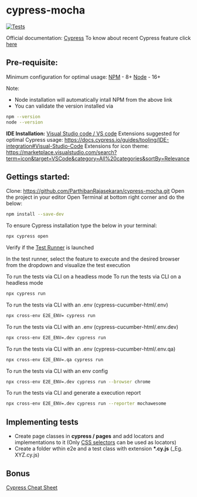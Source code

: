 # cypress-mocha

  <p align="left">
    <a href="https://github.com/ParthibanRajasekaran/cypress-mocha/actions">
      <img alt="Tests" src="https://github.com/ParthibanRajasekaran/cypress-cucumber/workflows/Cypress Tests/badge.svg" />
    </a>
    <br />
  </p>

Official documentation: [Cypress](https://docs.cypress.io)
To know about recent Cypress feature click [here](https://www.cypress.io/features/)

## Pre-requisite:

Minimum configuration for optimal usage:
[NPM](https://www.npmjs.com) - 8+
[Node](https://nodejs.org/en/download/) - 16+

Note:

- Node installation will automatically intall NPM from the above link
- You can validate the version installed via

```bash
npm --version
node --version
```

**IDE Installation:** [Visual Studio code / VS code](https://code.visualstudio.com)
Extensions suggested for optimal Cypress usage: https://docs.cypress.io/guides/tooling/IDE-integration#Visual-Studio-Code
Extensions for icon theme: https://marketplace.visualstudio.com/search?term=icon&target=VSCode&category=All%20categories&sortBy=Relevance

## Gettings started:

Clone: https://github.com/ParthibanRajasekaran/cypress-mocha.git
Open the project in your editor
Open Terminal at bottom right corner and do the below:

```bash
npm install --save-dev
```

To ensure Cypress installation type the below in your terminal:

```bash
npx cypress open
```

Verify if the [Test Runner](https://docs.cypress.io/guides/core-concepts/test-runner#Overview) is launched

In the test runner, select the feature to execute and the desired browser from the dropdown and visualize the test execution

To run the tests via CLI on a headless mode
To run the tests via CLI on a headless mode

```bash
npx cypress run
```

To run the tests via CLI with an .env (cypress-cucumber-html/.env)

```bash
npx cross-env E2E_ENV= cypress run
```

To run the tests via CLI with an .env (cypress-cucumber-html/.env.dev)

```bash
npx cross-env E2E_ENV=.dev cypress run
```

To run the tests via CLI with an .env (cypress-cucumber-html/.env.qa)

```bash
npx cross-env E2E_ENV=.qa cypress run
```

To run the tests via CLI with an env config

```bash
npx cross-env E2E_ENV=.dev cypress run --browser chrome
```

To run the tests via CLI and generate a execution report

```bash
npx cross-env E2E_ENV=.dev cypress run --reporter mochawesome
```

## Implementing tests

- Create page classes in **cypress / pages** and add locators and implementations to it (Only [CSS selectors](https://saucelabs.com/resources/articles/selenium-tips-css-selectors) can be used as locators)
- Create a folder wthin e2e and a test class with extension **\*.cy.js** (\_Eg. XYZ.cy.js)

## Bonus

[Cypress Cheat Sheet](https://chercher.tech/cypress-io/cheat-sheet-cypress-io)
